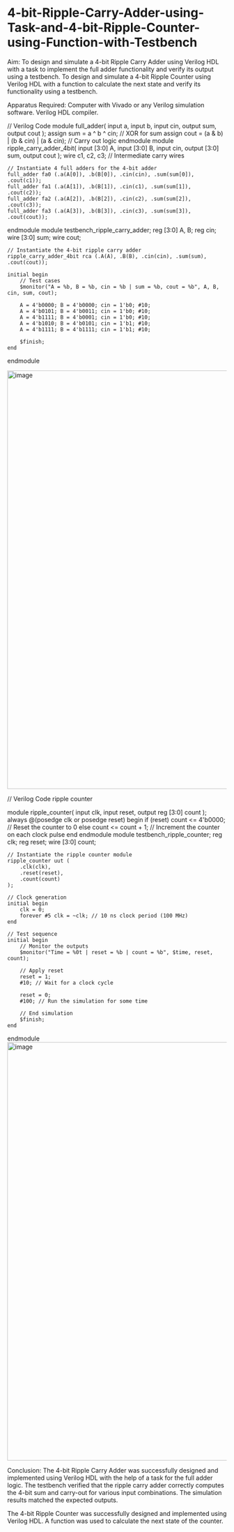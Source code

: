 # 4-bit-Ripple-Carry-Adder-using-Task-and-4-bit-Ripple-Counter-using-Function-with-Testbench
Aim:
To design and simulate a 4-bit Ripple Carry Adder using Verilog HDL with a task to implement the full adder functionality and verify its output using a testbench.
To design and simulate a 4-bit Ripple Counter using Verilog HDL with a function to calculate the next state and verify its functionality using a testbench.

Apparatus Required:
Computer with Vivado or any Verilog simulation software.
Verilog HDL compiler.

// Verilog Code
module full_adder(
    input a,
    input b,
    input cin,
    output sum,
    output cout
);
    assign sum = a ^ b ^ cin; // XOR for sum
    assign cout = (a & b) | (b & cin) | (a & cin); // Carry out logic
endmodule
module ripple_carry_adder_4bit(
    input [3:0] A,
    input [3:0] B,
    input cin,
    output [3:0] sum,
    output cout
);
    wire c1, c2, c3; // Intermediate carry wires

    // Instantiate 4 full adders for the 4-bit adder
    full_adder fa0 (.a(A[0]), .b(B[0]), .cin(cin), .sum(sum[0]), .cout(c1));
    full_adder fa1 (.a(A[1]), .b(B[1]), .cin(c1), .sum(sum[1]), .cout(c2));
    full_adder fa2 (.a(A[2]), .b(B[2]), .cin(c2), .sum(sum[2]), .cout(c3));
    full_adder fa3 (.a(A[3]), .b(B[3]), .cin(c3), .sum(sum[3]), .cout(cout));
endmodule
module testbench_ripple_carry_adder;
    reg [3:0] A, B;
    reg cin;
    wire [3:0] sum;
    wire cout;

    // Instantiate the 4-bit ripple carry adder
    ripple_carry_adder_4bit rca (.A(A), .B(B), .cin(cin), .sum(sum), .cout(cout));

    initial begin
        // Test cases
        $monitor("A = %b, B = %b, cin = %b | sum = %b, cout = %b", A, B, cin, sum, cout);

        A = 4'b0000; B = 4'b0000; cin = 1'b0; #10;
        A = 4'b0101; B = 4'b0011; cin = 1'b0; #10;
        A = 4'b1111; B = 4'b0001; cin = 1'b0; #10;
        A = 4'b1010; B = 4'b0101; cin = 1'b1; #10;
        A = 4'b1111; B = 4'b1111; cin = 1'b1; #10;

        $finish;
    end
endmodule


<img width="960" alt="image" src="https://github.com/user-attachments/assets/1213fe95-e1e6-4105-a76d-de811be9f859">

// Verilog Code ripple counter

module ripple_counter(
    input clk,
    input reset,
    output reg [3:0] count
);
    always @(posedge clk or posedge reset) begin
        if (reset)
            count <= 4'b0000; // Reset the counter to 0
        else
            count <= count + 1; // Increment the counter on each clock pulse
    end
endmodule
module testbench_ripple_counter;
    reg clk;
    reg reset;
    wire [3:0] count;

    // Instantiate the ripple counter module
    ripple_counter uut (
        .clk(clk),
        .reset(reset),
        .count(count)
    );

    // Clock generation
    initial begin
        clk = 0;
        forever #5 clk = ~clk; // 10 ns clock period (100 MHz)
    end

    // Test sequence
    initial begin
        // Monitor the outputs
        $monitor("Time = %0t | reset = %b | count = %b", $time, reset, count);

        // Apply reset
        reset = 1;
        #10; // Wait for a clock cycle

        reset = 0;
        #100; // Run the simulation for some time

        // End simulation
        $finish;
    end
endmodule
<img width="960" alt="image" src="https://github.com/user-attachments/assets/1b84f81c-b228-4585-9911-f0a27f8b927d">

Conclusion:
The 4-bit Ripple Carry Adder was successfully designed and implemented using Verilog HDL with the help of a task for the full adder logic. The testbench verified that the ripple carry adder correctly computes the 4-bit sum and carry-out for various input combinations. The simulation results matched the expected outputs.

The 4-bit Ripple Counter was successfully designed and implemented using Verilog HDL. A function was used to calculate the next state of the counter.

